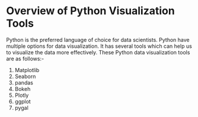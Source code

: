 # Overview of Python Visualization Tools
Python is the preferred language of choice for data scientists. Python have multiple options for 
data visualization. It has several tools which can help us to visualize the data more effectively. 
These Python data visualization tools are as follows:-
1) Matplotlib
2) Seaborn
3) pandas
4) Bokeh
5) Plotly
6) ggplot
7) pygal